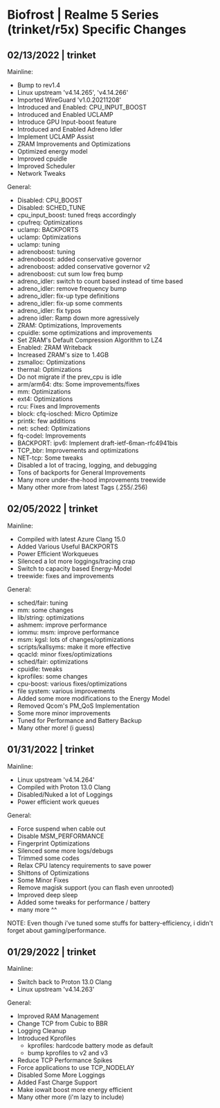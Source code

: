 # Biofrost | Realme 5 Series (trinket/r5x) Specific Changes
##  02/13/2022 | trinket
Mainline:
- Bump to rev1.4
- Linux upstream 'v4.14.265', 'v4.14.266'
- Imported WireGuard 'v1.0.20211208'
- Introduced and Enabled: CPU_INPUT_BOOST
- Introduced and Enabled UCLAMP
- Introduce GPU Input-boost feature
- Introduced and Enabled Adreno Idler
- Implement UCLAMP Assist
- ZRAM Improvements and Optimizations
- Optimized energy model
- Improved cpuidle
- Improved Scheduler
- Network Tweaks

General:
- Disabled: CPU_BOOST
- Disabled: SCHED_TUNE
- cpu_input_boost: tuned freqs accordingly
- cpufreq: Optimizations
- uclamp: BACKPORTS
- uclamp: Optimizations
- uclamp: tuning
- adrenoboost: tuning
- adrenoboost: added conservative governor
- adrenoboost: added conservative governor v2
- adrenoboost: cut sum low freq bump 
- adreno_idler: switch to count based instead of time based
- adreno_idler: remove frequency bump
- adreno_idler: fix-up type definitions
- adreno_idler: fix-up some comments
- adreno_idler: fix typos 
- adreno idler: Ramp down more agressively
- ZRAM: Optimizations, Improvements
- cpuidle: some optimizations and improvements
- Set ZRAM's Default Compression Algorithm to LZ4
- Enabled: ZRAM Writeback
- Increased ZRAM's size to 1.4GB
- zsmalloc: Optimizations
- thermal: Optimizations
- Do not migrate if the prev_cpu is idle
- arm/arm64: dts: Some improvements/fixes
- mm: Optimizations
- ext4: Optimizations
- rcu: Fixes and Improvements
- block: cfq-iosched: Micro Optimize
- printk: few additions
- net: sched: Optimizations
- fq-codel: Improvements
- BACKPORT: ipv6: Implement draft-ietf-6man-rfc4941bis
- TCP_bbr: Improvements and optimizations
- NET-tcp: Some tweaks
-  Disabled a lot of tracing, logging, and debugging
- Tons of backports for General Improvements
- Many more under-the-hood improvements treewide
- Many other more from latest Tags (.255/.256)

##  02/05/2022 | trinket
Mainline:
- Compiled with latest Azure Clang 15.0
- Added Various Useful BACKPORTS
- Power Efficient Workqueues
- Silenced a lot more loggings/tracing crap
- Switch to capacity based Energy-Model
- treewide: fixes and improvements

General:
- sched/fair: tuning
- mm: some changes
- lib/string: optimizations
- ashmem: improve performance
- iommu: msm: improve performance
- msm: kgsl: lots of changes/optimizations 
- scripts/kallsyms: make it more effective
- qcacld: minor fixes/optimizations
- sched/fair: optimizations
- cpuidle: tweaks
- kprofiles: some changes
- cpu-boost: various fixes/optimizations
- file system: various improvements
- Added some more modifications to the Energy Model
- Removed Qcom's PM_QoS Implementation
- Some more minor improvements
- Tuned for Performance and Battery Backup
- Many other more! (i guess)

## 01/31/2022 | trinket
Mainline:
- Linux upstream 'v4.14.264'
- Compiled with Proton 13.0 Clang
- Disabled/Nuked a lot of Loggings
- Power efficient work queues

General:
- Force suspend when cable out
- Disable MSM_PERFORMANCE
- Fingerprint Optimizations
- Silenced some more logs/debugs
- Trimmed some codes
- Relax CPU latency requirements to save power 
- Shittons of Optimizations
- Some Minor Fixes
- Remove magisk support (you can flash even unrooted)
- Improved deep sleep
- Added some tweaks for performance / battery
- many more ^^

NOTE: Even though i've tuned some stuffs for battery-efficiency, i didn't forget about gaming/performance.

## 01/29/2022 | trinket
Mainline:
- Switch back to Proton 13.0 Clang
- Linux upstream 'v4.14.263'

General:
- Improved RAM Management
- Change TCP from Cubic to BBR
- Logging Cleanup
- Introduced Kprofiles 
  - kprofiles: hardcode battery mode as default
  - bump kprofiles to v2 and v3 
- Reduce TCP Performance Spikes
- Force applications to use TCP_NODELAY
- Disabled Some More Loggings
- Added Fast Charge Support
- Make iowait boost more energy efficient 
- Many other more (i'm lazy to include)
